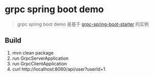 # grpc spring boot demo

> grpc spring boot demo 是基于 [grpc-spring-boot-starter](https://github.com/yidongnan/grpc-spring-boot-starter) 的实例


## Build

1. mvn clean package
2. run GrpcServerApplication
3. run GrpcClientApplication
4. curl http://localhost:8080/api/user?userId=1

